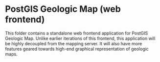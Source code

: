# PostGIS Geologic Map (web frontend)

This folder contains a standalone web frontend application
for PostGIS Geologic Map. Unlike earlier iterations of this
frontend, this application will be highly decoupled from the
mapping server. It will also have more features geared towards
high-end graphical representation of geologic maps.
